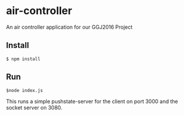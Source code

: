 # air-controller
An air controller application for our GGJ2016 Project

## Install

    $ npm install
    
## Run

    $node index.js
    
    
This runs a simple pushstate-server for the client on port 3000 and the socket server on 3080.
